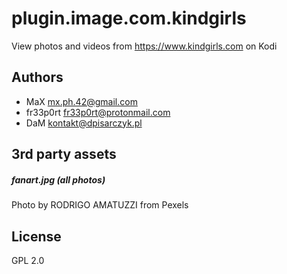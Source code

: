 plugin.image.com.kindgirls
==========================

View photos and videos from https://www.kindgirls.com on Kodi

## Authors

- MaX <mx.ph.42@gmail.com>
- fr33p0rt <fr33p0rt@protonmail.com>
- DaM <kontakt@dpisarczyk.pl>

## 3rd party assets

##### fanart.jpg (all photos)

Photo by RODRIGO AMATUZZI from Pexels

## License

GPL 2.0
